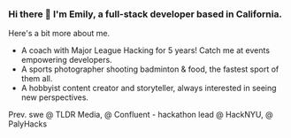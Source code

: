 ### Hi there 👋 I'm Emily, a full-stack developer based in California. 

Here's a bit more about me.
- A coach with Major League Hacking for 5 years! Catch me at events empowering developers.
- A sports photographer shooting badminton & food, the fastest sport of them all.
- A hobbyist content creator and storyteller, always interested in seeing new perspectives. 

Prev. swe @ TLDR Media, @ Confluent - hackathon lead @ HackNYU, @ PalyHacks
